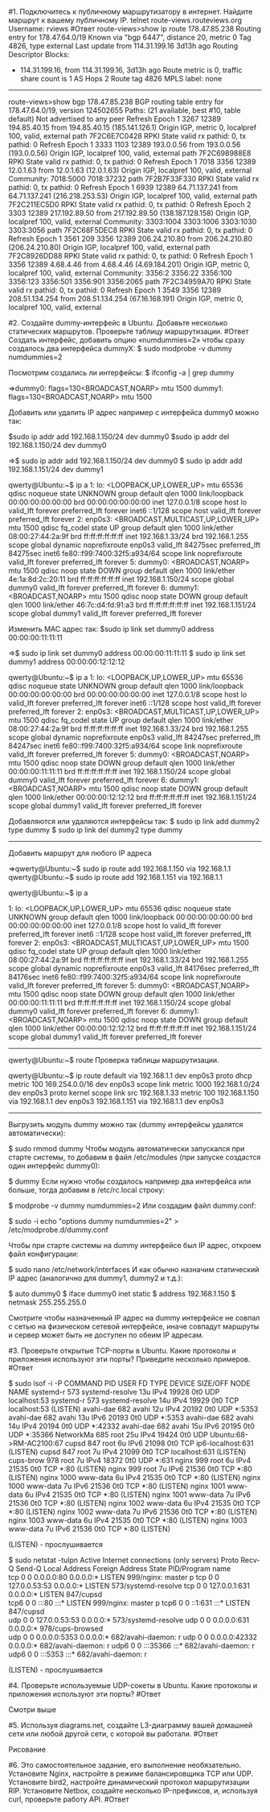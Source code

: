 #1. Подключитесь к публичному маршрутизатору в интернет. Найдите маршрут к вашему публичному IP. telnet route-views.routeviews.org Username: rviews
#Ответ
route-views>show ip route 178.47.85.238
Routing entry for 178.47.64.0/19
  Known via "bgp 6447", distance 20, metric 0
  Tag 4826, type external
  Last update from 114.31.199.16 3d13h ago
  Routing Descriptor Blocks:
  * 114.31.199.16, from 114.31.199.16, 3d13h ago
      Route metric is 0, traffic share count is 1
      AS Hops 2
      Route tag 4826
      MPLS label: none
---------------------
route-views>show bgp 178.47.85.238
BGP routing table entry for 178.47.64.0/19, version 124502655
Paths: (21 available, best #10, table default)
  Not advertised to any peer
  Refresh Epoch 1
  3267 12389
    194.85.40.15 from 194.85.40.15 (185.141.126.1)
      Origin IGP, metric 0, localpref 100, valid, external
      path 7F2C6E7C0428 RPKI State valid
      rx pathid: 0, tx pathid: 0
  Refresh Epoch 1
  3333 1103 12389
    193.0.0.56 from 193.0.0.56 (193.0.0.56)
      Origin IGP, localpref 100, valid, external
      path 7F2C698988E8 RPKI State valid
      rx pathid: 0, tx pathid: 0
  Refresh Epoch 1
  7018 3356 12389
    12.0.1.63 from 12.0.1.63 (12.0.1.63)
      Origin IGP, localpref 100, valid, external
      Community: 7018:5000 7018:37232
      path 7F2B7F33F330 RPKI State valid
      rx pathid: 0, tx pathid: 0
  Refresh Epoch 1
  6939 12389
    64.71.137.241 from 64.71.137.241 (216.218.253.53)
      Origin IGP, localpref 100, valid, external
      path 7F2C211EC5D0 RPKI State valid
      rx pathid: 0, tx pathid: 0
  Refresh Epoch 2
  3303 12389
    217.192.89.50 from 217.192.89.50 (138.187.128.158)
      Origin IGP, localpref 100, valid, external
      Community: 3303:1004 3303:1006 3303:1030 3303:3056
      path 7F2C68F5DEC8 RPKI State valid
      rx pathid: 0, tx pathid: 0
  Refresh Epoch 1
  3561 209 3356 12389
    206.24.210.80 from 206.24.210.80 (206.24.210.80)
      Origin IGP, localpref 100, valid, external
      path 7F2C8926DD88 RPKI State valid
      rx pathid: 0, tx pathid: 0
  Refresh Epoch 1
  3356 12389
    4.68.4.46 from 4.68.4.46 (4.69.184.201)
      Origin IGP, metric 0, localpref 100, valid, external
      Community: 3356:2 3356:22 3356:100 3356:123 3356:501 3356:901 3356:2065
      path 7F2C34959A70 RPKI State valid
      rx pathid: 0, tx pathid: 0
  Refresh Epoch 1
  3549 3356 12389
    208.51.134.254 from 208.51.134.254 (67.16.168.191)
      Origin IGP, metric 0, localpref 100, valid, external

#2. Создайте dummy-интерфейс в Ubuntu. Добавьте несколько статических маршрутов. Проверьте таблицу маршрутизации.
#Ответ
Создать интерфейс, добавить опцию «numdummies=2» чтобы сразу создалось два интерфейса dummyX:
$ sudo modprobe -v dummy numdummies=2

Посмотрим создались ли интерфейсы:
$ ifconfig -a | grep dummy

=>dummy0: flags=130<BROADCAST,NOARP>  mtu 1500
  dummy1: flags=130<BROADCAST,NOARP>  mtu 1500

Добавить или удалить IP адрес например с интерфейса dummy0 можно так:

$sudo ip addr add 192.168.1.150/24 dev dummy0
$sudo ip addr del 192.168.1.150/24 dev dummy0

=>$ sudo ip addr add 192.168.1.150/24 dev dummy0
  $ sudo ip addr add 192.168.1.151/24 dev dummy1

qwerty@Ubuntu:~$ ip a
1: lo: <LOOPBACK,UP,LOWER_UP> mtu 65536 qdisc noqueue state UNKNOWN group default qlen 1000
    link/loopback 00:00:00:00:00:00 brd 00:00:00:00:00:00
    inet 127.0.0.1/8 scope host lo
       valid_lft forever preferred_lft forever
    inet6 ::1/128 scope host 
       valid_lft forever preferred_lft forever
2: enp0s3: <BROADCAST,MULTICAST,UP,LOWER_UP> mtu 1500 qdisc fq_codel state UP group default qlen 1000
    link/ether 08:00:27:44:2a:9f brd ff:ff:ff:ff:ff:ff
    inet 192.168.1.33/24 brd 192.168.1.255 scope global dynamic noprefixroute enp0s3
       valid_lft 84275sec preferred_lft 84275sec
    inet6 fe80::f99:7400:32f5:a934/64 scope link noprefixroute 
       valid_lft forever preferred_lft forever
5: dummy0: <BROADCAST,NOARP> mtu 1500 qdisc noop state DOWN group default qlen 1000
    link/ether 4e:1a:8d:2c:20:11 brd ff:ff:ff:ff:ff:ff
    inet 192.168.1.150/24 scope global dummy0
       valid_lft forever preferred_lft forever
6: dummy1: <BROADCAST,NOARP> mtu 1500 qdisc noop state DOWN group default qlen 1000
    link/ether 46:7c:d4:fd:91:a3 brd ff:ff:ff:ff:ff:ff
    inet 192.168.1.151/24 scope global dummy1
       valid_lft forever preferred_lft forever

Изменить MAC адрес так:
$sudo ip link set dummy0 address 00:00:00:11:11:11

=>$ sudo ip link set dummy0 address 00:00:00:11:11:11
  $ sudo ip link set dummy1 address 00:00:00:12:12:12

qwerty@Ubuntu:~$ ip a
1: lo: <LOOPBACK,UP,LOWER_UP> mtu 65536 qdisc noqueue state UNKNOWN group default qlen 1000
    link/loopback 00:00:00:00:00:00 brd 00:00:00:00:00:00
    inet 127.0.0.1/8 scope host lo
       valid_lft forever preferred_lft forever
    inet6 ::1/128 scope host 
       valid_lft forever preferred_lft forever
2: enp0s3: <BROADCAST,MULTICAST,UP,LOWER_UP> mtu 1500 qdisc fq_codel state UP group default qlen 1000
    link/ether 08:00:27:44:2a:9f brd ff:ff:ff:ff:ff:ff
    inet 192.168.1.33/24 brd 192.168.1.255 scope global dynamic noprefixroute enp0s3
       valid_lft 84247sec preferred_lft 84247sec
    inet6 fe80::f99:7400:32f5:a934/64 scope link noprefixroute 
       valid_lft forever preferred_lft forever
5: dummy0: <BROADCAST,NOARP> mtu 1500 qdisc noop state DOWN group default qlen 1000
    link/ether 00:00:00:11:11:11 brd ff:ff:ff:ff:ff:ff
    inet 192.168.1.150/24 scope global dummy0
       valid_lft forever preferred_lft forever
6: dummy1: <BROADCAST,NOARP> mtu 1500 qdisc noop state DOWN group default qlen 1000
    link/ether 00:00:00:12:12:12 brd ff:ff:ff:ff:ff:ff
    inet 192.168.1.151/24 scope global dummy1
       valid_lft forever preferred_lft forever

Добавляются или удаляются интерфейсы так:
$ sudo ip link add dummy2 type dummy
$ sudo ip link del dummy2 type dummy

-----------------------------

Добавить маршрут для любого IP адреса

=>qwerty@Ubuntu:~$ sudo ip route add 192.168.1.150 via 192.168.1.1
  qwerty@Ubuntu:~$ sudo ip route add 192.168.1.151 via 192.168.1.1

  qwerty@Ubuntu:~$ ip a

1: lo: <LOOPBACK,UP,LOWER_UP> mtu 65536 qdisc noqueue state UNKNOWN group default qlen 1000
    link/loopback 00:00:00:00:00:00 brd 00:00:00:00:00:00
    inet 127.0.0.1/8 scope host lo
       valid_lft forever preferred_lft forever
    inet6 ::1/128 scope host 
       valid_lft forever preferred_lft forever
2: enp0s3: <BROADCAST,MULTICAST,UP,LOWER_UP> mtu 1500 qdisc fq_codel state UP group default qlen 1000
    link/ether 08:00:27:44:2a:9f brd ff:ff:ff:ff:ff:ff
    inet 192.168.1.33/24 brd 192.168.1.255 scope global dynamic noprefixroute enp0s3
       valid_lft 84176sec preferred_lft 84176sec
    inet6 fe80::f99:7400:32f5:a934/64 scope link noprefixroute 
       valid_lft forever preferred_lft forever
5: dummy0: <BROADCAST,NOARP> mtu 1500 qdisc noop state DOWN group default qlen 1000
    link/ether 00:00:00:11:11:11 brd ff:ff:ff:ff:ff:ff
    inet 192.168.1.150/24 scope global dummy0
       valid_lft forever preferred_lft forever
6: dummy1: <BROADCAST,NOARP> mtu 1500 qdisc noop state DOWN group default qlen 1000
    link/ether 00:00:00:12:12:12 brd ff:ff:ff:ff:ff:ff
    inet 192.168.1.151/24 scope global dummy1
       valid_lft forever preferred_lft forever

--------------------------

qwerty@Ubuntu:~$ route  Проверка таблицы маршрутизации.

qwerty@Ubuntu:~$ ip route
default via 192.168.1.1 dev enp0s3 proto dhcp metric 100 
169.254.0.0/16 dev enp0s3 scope link metric 1000 
192.168.1.0/24 dev enp0s3 proto kernel scope link src 192.168.1.33 metric 100 
192.168.1.150 via 192.168.1.1 dev enp0s3 
192.168.1.151 via 192.168.1.1 dev enp0s3 

-------------------------

Выгрузить модуль dummy можно так (dummy интерфейсы удалятся автоматически):

$ sudo rmmod dummy
Чтобы модуль автоматически запускался при старте системы, то добавим в файл /etc/modules (при запуске создастся один интерфейс dummy0):

$ dummy
Если нужно чтобы создалось например два интерфейса или больше, тогда добавим в /etc/rc.local строку:

$ modprobe -v dummy numdummies=2
Или создадим файл dummy.conf:

$ sudo -i
echo "options dummy numdummies=2" > /etc/modprobe.d/dummy.conf

Чтобы при старте системы на dummy интерфейсе был IP адрес, откроем файл конфигурации:

$ sudo nano /etc/network/interfaces
И как обычно назначим статический IP адрес (аналогично для dummy1, dummy2 и т.д.):

$ auto dummy0
$ iface dummy0 inet static
$ address 192.168.1.150
$ netmask 255.255.255.0

Смотрите чтобы назначенный IP адрес на dummy интерфейсе не совпал с сетью на физическом сетевой интерфейсе, иначе совпадут маршруты и сервер может быть не доступен по обеим IP адресам.

#3. Проверьте открытые TCP-порты в Ubuntu. Какие протоколы и приложения используют эти порты? Приведите несколько примеров.
#Ответ

$ sudo lsof -i -P
COMMAND    PID            USER   FD   TYPE DEVICE SIZE/OFF NODE NAME
systemd-r  573 systemd-resolve   13u  IPv4  19928      0t0  UDP localhost:53 
systemd-r  573 systemd-resolve   14u  IPv4  19929      0t0  TCP localhost:53 (LISTEN)
avahi-dae  682           avahi   12u  IPv4  20192      0t0  UDP *:5353 
avahi-dae  682           avahi   13u  IPv6  20193      0t0  UDP *:5353 
avahi-dae  682           avahi   14u  IPv4  20194      0t0  UDP *:42332 
avahi-dae  682           avahi   15u  IPv6  20195      0t0  UDP *:35366 
NetworkMa  685            root   25u  IPv4  19424      0t0  UDP Ubuntu:68->RM-AC2100:67 
cupsd      847            root    6u  IPv6  21098      0t0  TCP ip6-localhost:631 (LISTEN)
cupsd      847            root    7u  IPv4  21099      0t0  TCP localhost:631 (LISTEN)
cups-brow  978            root    7u  IPv4  18372      0t0  UDP *:631 
nginx      999            root    6u  IPv4  21535      0t0  TCP *:80 (LISTEN)
nginx      999            root    7u  IPv6  21536      0t0  TCP *:80 (LISTEN)
nginx     1000        www-data    6u  IPv4  21535      0t0  TCP *:80 (LISTEN)
nginx     1000        www-data    7u  IPv6  21536      0t0  TCP *:80 (LISTEN)
nginx     1001        www-data    6u  IPv4  21535      0t0  TCP *:80 (LISTEN)
nginx     1001        www-data    7u  IPv6  21536      0t0  TCP *:80 (LISTEN)
nginx     1002        www-data    6u  IPv4  21535      0t0  TCP *:80 (LISTEN)
nginx     1002        www-data    7u  IPv6  21536      0t0  TCP *:80 (LISTEN)
nginx     1003        www-data    6u  IPv4  21535      0t0  TCP *:80 (LISTEN)
nginx     1003        www-data    7u  IPv6  21536      0t0  TCP *:80 (LISTEN)

(LISTEN) - прослушивается

$ sudo netstat -tulpn
Active Internet connections (only servers)
Proto Recv-Q Send-Q Local Address           Foreign Address         State       PID/Program name    
tcp        0      0 0.0.0.0:80              0.0.0.0:*               LISTEN      999/nginx: master p 
tcp        0      0 127.0.0.53:53           0.0.0.0:*               LISTEN      573/systemd-resolve 
tcp        0      0 127.0.0.1:631           0.0.0.0:*               LISTEN      847/cupsd           
tcp6       0      0 :::80                   :::*                    LISTEN      999/nginx: master p 
tcp6       0      0 ::1:631                 :::*                    LISTEN      847/cupsd           
udp        0      0 127.0.0.53:53           0.0.0.0:*                           573/systemd-resolve 
udp        0      0 0.0.0.0:631             0.0.0.0:*                           978/cups-browsed    
udp        0      0 0.0.0.0:5353            0.0.0.0:*                           682/avahi-daemon: r 
udp        0      0 0.0.0.0:42332           0.0.0.0:*                           682/avahi-daemon: r 
udp6       0      0 :::35366                :::*                                682/avahi-daemon: r 
udp6       0      0 :::5353                 :::*                                682/avahi-daemon: r 

(LISTEN) - прослушивается

#4. Проверьте используемые UDP-сокеты в Ubuntu. Какие протоколы и приложения используют эти порты?
#Ответ

Смотри выше

#5. Используя diagrams.net, создайте L3-диаграмму вашей домашней сети или любой другой сети, с которой вы работали.
#Ответ

Рисование

#6. Это самостоятельное задание, его выполнение необязательно.
Установите Nginx, настройте в режиме балансировщика TCP или UDP.
Установите bird2, настройте динамический протокол маршрутизации RIP.
Установите Netbox, создайте несколько IP-префиксов, и, используя curl, проверьте работу API.
#Ответ

